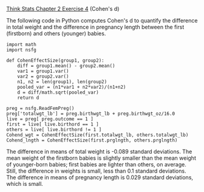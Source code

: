 [Think Stats Chapter 2 Exercise 4](http://greenteapress.com/thinkstats2/html/thinkstats2003.html#toc24) (Cohen's d)

The following code in Python computes Cohen's d to quantify the difference in total weight and the difference in 
pregnancy length between the first (firstborn) and others (younger) babies.

```
import math
import nsfg

def CohenEffectSize(group1, group2):
    diff = group1.mean() - group2.mean()
    var1 = group1.var()
    var2 = group2.var()
    n1, n2 = len(group1), len(group2)
    pooled_var = (n1*var1 + n2*var2)/(n1+n2)
    d = diff/math.sqrt(pooled_var)
    return d

preg = nsfg.ReadFemPreg()
preg['totalwgt_lb'] = preg.birthwgt_lb + preg.birthwgt_oz/16.0
live = preg[ preg.outcome == 1 ]
first = live[ live.birthord == 1 ]
others = live[ live.birthord != 1 ]
Cohend_wgt = CohenEffectSize(first.totalwgt_lb, others.totalwgt_lb)
Cohend_lngth = CohenEffectSize(first.prglngth, others.prglngth)
```

The difference in means of total weight is -0.089 standard deviations.
The mean weight of the firstborn babies is slightly smaller
than the mean weight of younger-born babies;
first babies are lighter than others, on average.
Still, the difference in weights is small, less than 0.1 standard deviations.   
The difference in means of pregnancy length is 0.029 standard deviations,
which is small. 

